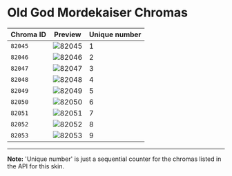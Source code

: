 # Old God Mordekaiser Chromas

| Chroma ID | Preview | Unique number |
|---|---|---|
| `82045` | ![82045](https://raw.communitydragon.org/latest/plugins/rcp-be-lol-game-data/global/default/v1/champion-chroma-images/82/82045.png) | 1 |
| `82046` | ![82046](https://raw.communitydragon.org/latest/plugins/rcp-be-lol-game-data/global/default/v1/champion-chroma-images/82/82046.png) | 2 |
| `82047` | ![82047](https://raw.communitydragon.org/latest/plugins/rcp-be-lol-game-data/global/default/v1/champion-chroma-images/82/82047.png) | 3 |
| `82048` | ![82048](https://raw.communitydragon.org/latest/plugins/rcp-be-lol-game-data/global/default/v1/champion-chroma-images/82/82048.png) | 4 |
| `82049` | ![82049](https://raw.communitydragon.org/latest/plugins/rcp-be-lol-game-data/global/default/v1/champion-chroma-images/82/82049.png) | 5 |
| `82050` | ![82050](https://raw.communitydragon.org/latest/plugins/rcp-be-lol-game-data/global/default/v1/champion-chroma-images/82/82050.png) | 6 |
| `82051` | ![82051](https://raw.communitydragon.org/latest/plugins/rcp-be-lol-game-data/global/default/v1/champion-chroma-images/82/82051.png) | 7 |
| `82052` | ![82052](https://raw.communitydragon.org/latest/plugins/rcp-be-lol-game-data/global/default/v1/champion-chroma-images/82/82052.png) | 8 |
| `82053` | ![82053](https://raw.communitydragon.org/latest/plugins/rcp-be-lol-game-data/global/default/v1/champion-chroma-images/82/82053.png) | 9 |

---

**Note:** 'Unique number' is just a sequential counter for the chromas listed in the API for this skin.